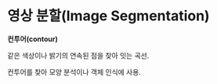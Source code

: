 # 영상 분할(Image Segmentation)

**컨투어(contour)**

같은 색상이나 밝기의 연속된 점을 찾아 잇는 곡선.

컨투어를 찾아 모양 분석이나 객체 인식에 사용.